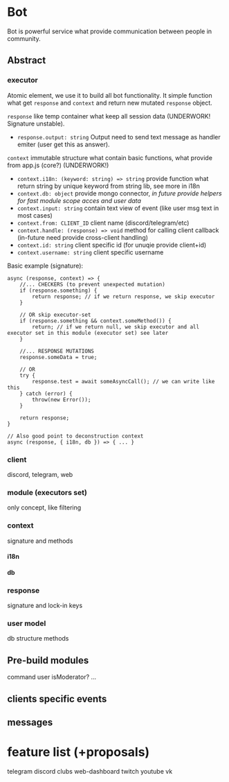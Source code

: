 # Bot
Bot is powerful service what provide communication between people in community. 

## Abstract

### executor
Atomic element, we use it to build all bot functionality. It simple function what get `response` and `context` and return new mutated `response` object. 

`response` like temp container what keep all session data (UNDERWORK! Signature unstable).
* `response.output: string` Output need to send text message as handler emiter (user get this as answer).

`context` immutable structure what contain basic functions, what provide from app.js (core?) (UNDERWORK!)
* `context.i18n: (keyword: string) => string` provide function what return string by unique keyword from string lib, see more in i18n
* `context.db: object` provide mongo connector, _in future provide helpers for fast module scope acces and user data_
* `context.input: string` contain text view of event (like user msg text in most cases)
* `context.from: CLIENT_ID` client name (discord/telegram/etc)
* `context.handle: (response) => void` method for calling client callback (in-future need provide cross-client handling)
* `context.id: string` client specific id (for unuqie provide client+id)
* `context.username: string` client specific username

Basic example (signature):
```
async (response, context) => {
    //... CHECKERS (to prevent unexpected mutation)
    if (response.something) {
        return response; // if we return response, we skip executor
    }
    
    // OR skip executor-set
    if (response.something && context.someMethod()) {
        return; // if we return null, we skip executor and all executor set in this module (executor set) see later
    }
    
    //... RESPONSE MUTATIONS
    response.someData = true;
    
    // OR
    try {
        response.test = await someAsyncCall(); // we can write like this
    } catch (error) {
        throw(new Error());
    }
    
    return response;
}

// Also good point to deconstruction context
async (response, { i18n, db }) => { ... }
```

### client
discord, telegram, web

### module (executors set)
only concept, like filtering

### context
signature and methods

#### i18n
#### db

### response
signature and lock-in keys

### user model
db structure
methods

## Pre-build modules
command
user
isModerator?
...

## clients specific events

## messages

# feature list (+proposals)
telegram
discord
clubs
web-dashboard
twitch
youtube
vk
